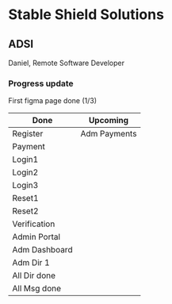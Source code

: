 # Stable Shield Solutions
## ADSI
Daniel, Remote Software Developer



### Progress update

First figma page done (1/3)

| Done          | Upcoming      |
| ------------- | ------------- |
| Register      | Adm Payments  |
| Payment       |               |
| Login1        |               |
| Login2        |               |
| Login3        |               |
| Reset1        |               |
| Reset2        |               |
| Verification  |               |
| Admin Portal  |               |
| Adm Dashboard |               |
| Adm Dir 1     |               |
| All Dir done  |               |
| All Msg done  |               |
